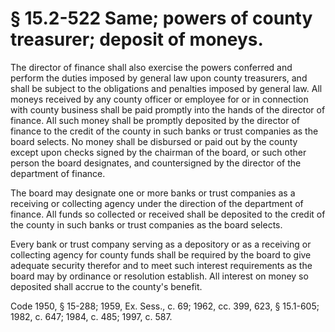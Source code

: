 # § 15.2-522 Same; powers of county treasurer; deposit of moneys.

<p>The director of finance shall also exercise the powers conferred and perform the duties imposed by general law upon county treasurers, and shall be subject to the obligations and penalties imposed by general law. All moneys received by any county officer or employee for or in connection with county business shall be paid promptly into the hands of the director of finance. All such money shall be promptly deposited by the director of finance to the credit of the county in such banks or trust companies as the board selects. No money shall be disbursed or paid out by the county except upon checks signed by the chairman of the board, or such other person the board designates, and countersigned by the director of the department of finance.</p><p>The board may designate one or more banks or trust companies as a receiving or collecting agency under the direction of the department of finance. All funds so collected or received shall be deposited to the credit of the county in such banks or trust companies as the board selects.</p><p>Every bank or trust company serving as a depository or as a receiving or collecting agency for county funds shall be required by the board to give adequate security therefor and to meet such interest requirements as the board may by ordinance or resolution establish. All interest on money so deposited shall accrue to the county's benefit.</p><p>Code 1950, § 15-288; 1959, Ex. Sess., c. 69; 1962, cc. 399, 623, § 15.1-605; 1982, c. 647; 1984, c. 485; 1997, c. 587.</p>
